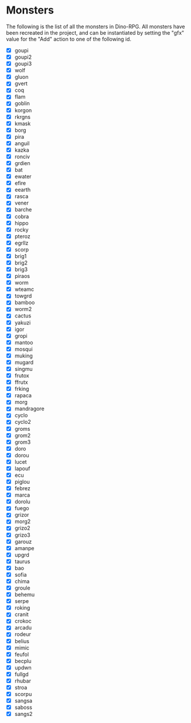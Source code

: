# Monsters

The following is the list of all the monsters in Dino-RPG.
All monsters have been recreated in the project, and can be instantiated by setting the "gfx" value for the "Add" action to one of the following id.

-   [x] goupi
-   [x] goupi2
-   [x] goupi3
-   [x] wolf
-   [x] gluon
-   [x] gvert
-   [x] coq
-   [x] flam
-   [x] goblin
-   [x] korgon
-   [x] rkrgns
-   [x] kmask
-   [x] borg
-   [x] pira
-   [x] anguil
-   [x] kazka
-   [x] ronciv
-   [x] grdien
-   [x] bat
-   [x] ewater
-   [x] efire
-   [x] eearth
-   [x] rasca
-   [x] vener
-   [x] barche
-   [x] cobra
-   [x] hippo
-   [x] rocky
-   [x] pteroz
-   [x] egrllz
-   [x] scorp
-   [x] brig1
-   [x] brig2
-   [x] brig3
-   [x] piraos
-   [x] worm
-   [x] wteamc
-   [x] towgrd
-   [x] bamboo
-   [x] worm2
-   [x] cactus
-   [x] yakuzi
-   [x] igor
-   [x] gropi
-   [x] mantoo
-   [x] mosqui
-   [x] muking
-   [x] mugard
-   [x] singmu
-   [x] frutox
-   [x] ffrutx
-   [x] frking
-   [x] rapaca
-   [x] morg
-   [x] mandragore
-   [x] cyclo
-   [x] cyclo2
-   [x] groms
-   [x] grom2
-   [x] grom3
-   [x] doro
-   [x] dorou
-   [x] lucet
-   [x] lapouf
-   [x] ecu
-   [x] piglou
-   [x] febrez
-   [x] marca
-   [x] dorolu
-   [x] fuego
-   [x] grizor
-   [x] morg2
-   [x] grizo2
-   [x] grizo3
-   [x] garouz
-   [x] amanpe
-   [x] upgrd
-   [x] taurus
-   [x] bao
-   [x] sofia
-   [x] chima
-   [x] groule
-   [x] behemu
-   [x] serpe
-   [x] roking
-   [x] cranit
-   [x] crokoc
-   [x] arcadu
-   [x] rodeur
-   [x] belius
-   [x] mimic
-   [x] feufol
-   [x] becplu
-   [x] updwn
-   [x] fullgd
-   [x] rhubar
-   [x] stroa
-   [x] scorpu
-   [x] sangsa
-   [x] saboss
-   [x] sangs2
